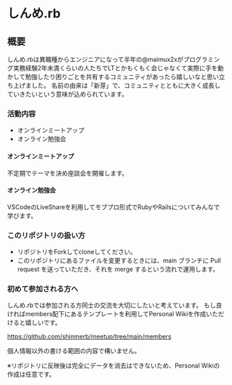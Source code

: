 # しんめ.rb

## 概要

しんめ.rbは異職種からエンジニアになって半年の@maimux2xがプログラミング実務経験2年未満くらいの人たちでLTとかもくもく会じゃなくて実際に手を動かして勉強したり困りごとを共有するコミュニティがあったら嬉しいなと思い立ち上げました。
名前の由来は「新芽」で、コミュニティとともに大きく成長していきたいという意味が込められています。

### 活動内容

- オンラインミートアップ
- オンライン勉強会

#### オンラインミートアップ

不定期でテーマを決め座談会を開催します。

#### オンライン勉強会

VSCodeのLiveShareを利用してモブプロ形式でRubyやRailsについてみんなで学びます。

### このリポジトリの扱い方
- リポジトリをForkしてcloneしてください。
- このリポジトリにあるファイルを変更するときには、main ブランチに Pull request を送っていただき、それを merge するという流れで運用します。

### 初めて参加される方へ
しんめ.rbでは参加される方同士の交流を大切にしたいと考えています。
もし良ければmembers配下にあるテンプレートを利用してPersonal Wikiを作成いただけると嬉しいです。

https://github.com/shinmerb/meetup/tree/main/members

個人情報以外の書ける範囲の内容で構いません。

※リポジトリに反映後は完全にデータを消去はできないため、Personal Wikiの作成は任意です。
